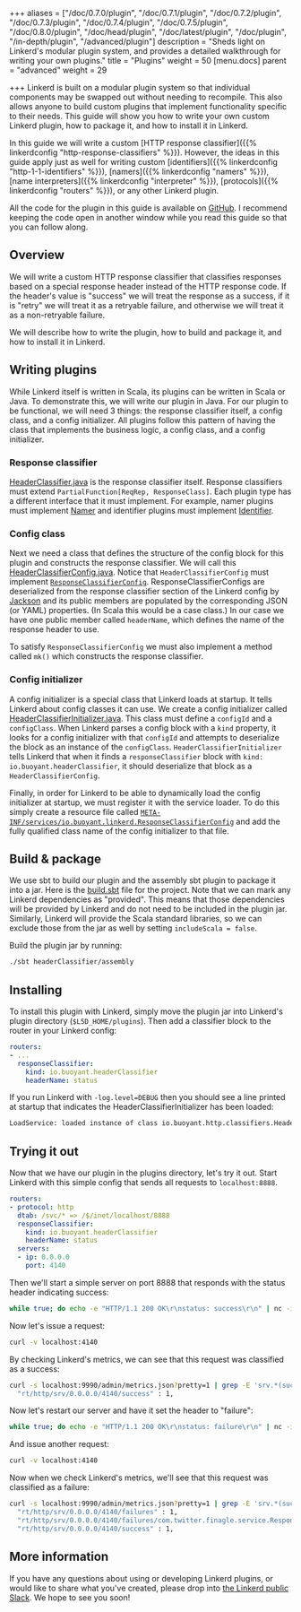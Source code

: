 +++
aliases = ["/doc/0.7.0/plugin", "/doc/0.7.1/plugin", "/doc/0.7.2/plugin", "/doc/0.7.3/plugin", "/doc/0.7.4/plugin", "/doc/0.7.5/plugin", "/doc/0.8.0/plugin", "/doc/head/plugin", "/doc/latest/plugin", "/doc/plugin", "/in-depth/plugin", "/advanced/plugin"]
description = "Sheds light on Linkerd's modular plugin system, and provides a detailed walkthrough for writing your own plugins."
title = "Plugins"
weight = 50
[menu.docs]
parent = "advanced"
weight = 29

+++
Linkerd is built on a modular plugin system so that individual components may
be swapped out without needing to recompile.  This also allows anyone to build
custom plugins that implement functionality specific to their needs.  This guide
will show you how to write your own custom Linkerd plugin, how to package it,
and how to install it in Linkerd.

In this guide we will write a custom [HTTP response classifier]({{%
linkerdconfig "http-response-classifiers" %}}).  However, the ideas in this
guide apply just as well for writing custom [identifiers]({{% linkerdconfig
"http-1-1-identifiers" %}}), [namers]({{% linkerdconfig "namers" %}}), [name
interpreters]({{% linkerdconfig "interpreter" %}}), [protocols]({{%
linkerdconfig "routers" %}}), or any other Linkerd plugin.

All the code for the plugin in this guide is available on
[GitHub](https://github.com/linkerd/linkerd-examples/tree/master/plugins/header-classifier).
I recommend keeping the code open in another window while you read this guide so
that you can follow along.

## Overview

We will write a custom HTTP response classifier that classifies responses based
on a special response header instead of the HTTP response code.  If the header's
value is "success" we will treat the response as a success, if it is "retry"
we will treat it as a retryable failure, and otherwise we will treat it as
a non-retryable failure.

We will describe how to write the plugin, how to build and package it, and how
to install it in Linkerd.

## Writing plugins

While Linkerd itself is written in Scala, its plugins can be written in Scala or
Java.  To demonstrate this, we will write our plugin in Java.  For our plugin
to be functional, we will need 3 things: the response classifier itself, a
config class, and a config initializer.  All plugins follow this pattern of
having the class that implements the business logic, a config class, and a
config initializer.

### Response classifier

[HeaderClassifier.java](https://github.com/linkerd/linkerd-examples/blob/master/plugins/header-classifier/src/main/java/io/buoyant/http/classifiers/HeaderClassifier.java)
is the response classifier itself.  Response classifiers must extend
`PartialFunction[ReqRep, ResponseClass]`.  Each plugin type has a different
interface that it must implement.  For example, namer plugins must implement
[Namer](https://github.com/twitter/finagle/blob/master/finagle-core/src/main/scala/com/twitter/finagle/Namer.scala#L16)
and identifier plugins must implement
[Identifier](https://github.com/linkerd/linkerd/blob/master/router/core/src/main/scala/io/buoyant/router/RoutingFactory.scala#L21).

### Config class

Next we need a class that defines the structure of the config block for this
plugin and constructs the response classifier.  We will call this
[HeaderClassifierConfig.java](https://github.com/linkerd/linkerd-examples/blob/master/plugins/header-classifier/src/main/java/io/buoyant/http/classifiers/HeaderClassifierConfig.java).
Notice that `HeaderClassifierConfig` must implement
[`ResponseClassifierConfig`](https://github.com/linkerd/linkerd/blob/master/linkerd/core/src/main/scala/io/buoyant/linkerd/ResponseClassifierInitializer.scala#L14).
ResponseClassifierConfigs are deserialized from the response classifier section
of the Linkerd config by [Jackson](https://github.com/FasterXML/jackson) and its
public members are populated by the corresponding JSON (or YAML) properties. (In
Scala this would be a case class.)  In our case we have one public member called
`headerName`, which defines the name of the response header to use.

To satisfy `ResponseClassifierConfig` we must also implement a method called
`mk()` which constructs the response classifier.

### Config initializer

A config initializer is a special class that Linkerd loads at startup. It tells
Linkerd about config classes it can use.  We create a config initializer called
[HeaderClassifierInitializer.java](https://github.com/linkerd/linkerd-examples/blob/master/plugins/header-classifier/src/main/java/io/buoyant/http/classifiers/HeaderClassifierInitializer.java).
This class must define a `configId` and a `configClass`.  When Linkerd parses a
config block with a `kind` property, it looks for a config initializer with that
`configId` and attempts to deserialize the block as an instance of the
`configClass`.  `HeaderClassifierInitializer` tells Linkerd that when it finds a
`responseClassifier` block with `kind: io.buoyant.headerClassifier`, it should
deserialize that block as a `HeaderClassifierConfig`.

Finally, in order for Linkerd to be able to dynamically load the config
initializer at startup, we must register it with the service loader.  To do this
simply create a resource file called
[`META-INF/services/io.buoyant.linkerd.ResponseClassifierConfig`](https://github.com/linkerd/linkerd-examples/blob/master/plugins/header-classifier/src/main/resources/META-INF/services/io.buoyant.linkerd.ResponseClassifierInitializer)
and add the fully qualified class name of the config initializer to that file.

## Build & package

We use sbt to build our plugin and the assembly sbt plugin to package it into a
jar.  Here is the
[build.sbt](https://github.com/linkerd/linkerd-examples/blob/master/plugins/build.sbt)
file for the project.  Note that we can mark any Linkerd dependencies as
"provided".  This means that those dependencies will be provided by Linkerd and
do not need to be included in the plugin jar.  Similarly, Linkerd will provide
the Scala standard libraries, so we can exclude those from the jar as well by
setting `includeScala = false`.

Build the plugin jar by running:

```bash
./sbt headerClassifier/assembly
```

## Installing

To install this plugin with Linkerd, simply move the plugin jar into Linkerd's
plugin directory (`$L5D_HOME/plugins`).  Then add a classifier block to the
router in your Linkerd config:

```yaml
routers:
- ...
  responseClassifier:
    kind: io.buoyant.headerClassifier
    headerName: status
```

If you run Linkerd with `-log.level=DEBUG` then you should see a line printed
at startup that indicates the HeaderClassifierInitializer has been loaded:

```bash
LoadService: loaded instance of class io.buoyant.http.classifiers.HeaderClassifierInitializer for requested service io.buoyant.linkerd.ResponseClassifierInitializer
```

## Trying it out

Now that we have our plugin in the plugins directory, let's try it out.  Start
Linkerd with this simple config that sends all requests to `localhost:8888`.

```yaml
routers:
- protocol: http
  dtab: /svc/* => /$/inet/localhost/8888
  responseClassifier:
    kind: io.buoyant.headerClassifier
    headerName: status
  servers:
  - ip: 0.0.0.0
    port: 4140
```

Then we'll start a simple server on port 8888 that responds with the status
header indicating success:

```bash
while true; do echo -e "HTTP/1.1 200 OK\r\nstatus: success\r\n" | nc -i 1 -l 8888; done
```

Now let's issue a request:

```bash
curl -v localhost:4140
```

By checking Linkerd's metrics, we can see that this request was classified as
a success:

```bash
curl -s localhost:9990/admin/metrics.json?pretty=1 | grep -E 'srv.*(success|failure)'
  "rt/http/srv/0.0.0.0/4140/success" : 1,
```

Now let's restart our server and have it set the header to "failure":

```bash
while true; do echo -e "HTTP/1.1 200 OK\r\nstatus: failure\r\n" | nc -i 1 -l 8888; done
```

And issue another request:

```bash
curl -v localhost:4140
```

Now when we check Linkerd's metrics, we'll see that this request was classified
as a failure:

```bash
curl -s localhost:9990/admin/metrics.json?pretty=1 | grep -E 'srv.*(success|failure)'
  "rt/http/srv/0.0.0.0/4140/failures" : 1,
  "rt/http/srv/0.0.0.0/4140/failures/com.twitter.finagle.service.ResponseClassificationSyntheticException" : 1,
  "rt/http/srv/0.0.0.0/4140/success" : 1,
```

## More information

If you have any questions about using or developing Linkerd plugins, or would
like to share what you've created, please drop into [the Linkerd public Slack](
http://slack.linkerd.io).  We hope to see you soon!
